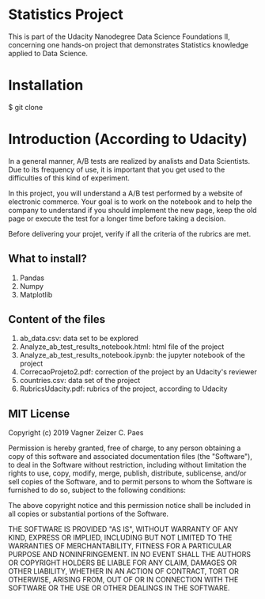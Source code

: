 # Statistics Project 


This is part of the Udacity Nanodegree Data Science Foundations II, concerning one hands-on project that demonstrates Statistics knowledge applied to Data Science.


# Installation

$ git clone 

# Introduction (According to Udacity)

In a general manner, A/B tests are realized by analists and Data Scientists.
Due to its frequency of use, it is important that you get used to the difficulties of this kind of experiment.

In this project, you will understand a A/B test performed by a website of electronic commerce.
Your goal is to work on the notebook and to help the company to understand if you should implement the new page, keep the old page or execute the test for a longer time before taking a decision.

Before delivering your projet, verify if all the criteria of the rubrics are met. 



## What to install?

1. Pandas
2. Numpy
3. Matplotlib


## Content of the files

1. ab_data.csv: data set to be explored
2. Analyze_ab_test_results_notebook.html: html file of the project 
3. Analyze_ab_test_results_notebook.ipynb: the jupyter notebook of the project
4. CorrecaoProjeto2.pdf: correction of the project by an Udacity's reviewer
5. countries.csv: data set of the project
6. RubricsUdacity.pdf: rubrics of the project, according to Udacity






## MIT License

Copyright (c) 2019 Vagner Zeizer C. Paes

Permission is hereby granted, free of charge, to any person obtaining a copy
of this software and associated documentation files (the "Software"), to deal
in the Software without restriction, including without limitation the rights
to use, copy, modify, merge, publish, distribute, sublicense, and/or sell
copies of the Software, and to permit persons to whom the Software is
furnished to do so, subject to the following conditions:

The above copyright notice and this permission notice shall be included in all
copies or substantial portions of the Software.

THE SOFTWARE IS PROVIDED "AS IS", WITHOUT WARRANTY OF ANY KIND, EXPRESS OR
IMPLIED, INCLUDING BUT NOT LIMITED TO THE WARRANTIES OF MERCHANTABILITY,
FITNESS FOR A PARTICULAR PURPOSE AND NONINFRINGEMENT. IN NO EVENT SHALL THE
AUTHORS OR COPYRIGHT HOLDERS BE LIABLE FOR ANY CLAIM, DAMAGES OR OTHER
LIABILITY, WHETHER IN AN ACTION OF CONTRACT, TORT OR OTHERWISE, ARISING FROM,
OUT OF OR IN CONNECTION WITH THE SOFTWARE OR THE USE OR OTHER DEALINGS IN THE
SOFTWARE.


